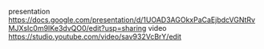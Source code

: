 presentation https://docs.google.com/presentation/d/1UOAD3AGOkxPaCaEjbdcVGNtRvMJXsIc0m9IKe3dvQO0/edit?usp=sharing
video https://studio.youtube.com/video/sav932VcBrY/edit

